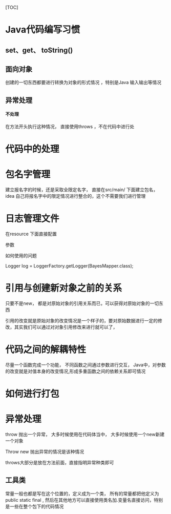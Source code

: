 [TOC]

# Java代码编写习惯



## set、get、 toString()



## 面向对象

创建的一切东西都要进行转换为对象的形式情况 ，特别是Java 输入输出等情况

## 异常处理

#### 不处理 

在方法开头执行这种情况， 直接使用throws ，不在代码中进行处



# 代码中的处理



# 包名字管理

建立报名字的时候，还是采取全限定名字， 直接在src/main/ 下面建立包名， idea 自己将报名字中的限定情况进行整合的，这个不需要我们进行管理

# 日志管理文件

在resource 下面直接配置

参数

如何使用的问题

Logger log = LoggerFactory.getLogger(BayesMapper.class);

# 引用与创建新对象之前的关系

只要不是new， 都是对原始对象的引用关系而已，可以获得对原始对象的一切东西

 引用的改变就是原始对象的改变情况是一个样子的，要对原始数据进行一定的修改，其实我们可以通过对对象引用修改来进行就可以了，

# 代码之间的解耦特性

尽量一个函数完成一个功能， 不同函数之间通过参数进行交互， Java中，对参数的改变就是对值本身的改变情况,形成多重函数之间的依赖关系即可情况

 #  如何进行打包

# 异常处理

throw 抛出一个异常，  大多时候使用在代码体当中， 大多时候使用一个new新建一个对象

Throw new  抛出异常的情况是该种情况

 throws大部分是放在方法前面，直接指明异常种类即可

## 工具类

常量一般也都是写在这个位置的，定义成为一个类， 所有的常量都把他定义为public static final , 然后在其他地方可以直接使用类名加.变量名直接访问，特别是一些在整个包下的代码情况

# 

